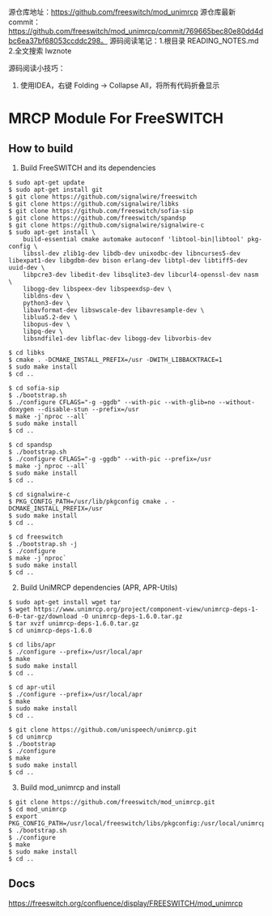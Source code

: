 源仓库地址：https://github.com/freeswitch/mod_unimrcp
源仓库最新commit：https://github.com/freeswitch/mod_unimrcp/commit/769665bec80e80dd4dbc6ea37bf68053ccddc298。
源码阅读笔记：1.根目录 READING_NOTES.md 2.全文搜索 lwznote

源码阅读小技巧：
1. 使用IDEA，右键 Folding -> Collapse All，将所有代码折叠显示

# MRCP Module For FreeSWITCH

## How to build

1. Build FreeSWITCH and its dependencies
```
$ sudo apt-get update 
$ sudo apt-get install git
$ git clone https://github.com/signalwire/freeswitch
$ git clone https://github.com/signalwire/libks
$ git clone https://github.com/freeswitch/sofia-sip
$ git clone https://github.com/freeswitch/spandsp
$ git clone https://github.com/signalwire/signalwire-c
$ sudo apt-get install \
    build-essential cmake automake autoconf 'libtool-bin|libtool' pkg-config \
    libssl-dev zlib1g-dev libdb-dev unixodbc-dev libncurses5-dev libexpat1-dev libgdbm-dev bison erlang-dev libtpl-dev libtiff5-dev uuid-dev \
    libpcre3-dev libedit-dev libsqlite3-dev libcurl4-openssl-dev nasm \
    libogg-dev libspeex-dev libspeexdsp-dev \
    libldns-dev \
    python3-dev \
    libavformat-dev libswscale-dev libavresample-dev \
    liblua5.2-dev \
    libopus-dev \
    libpq-dev \
    libsndfile1-dev libflac-dev libogg-dev libvorbis-dev

$ cd libks
$ cmake . -DCMAKE_INSTALL_PREFIX=/usr -DWITH_LIBBACKTRACE=1
$ sudo make install
$ cd ..

$ cd sofia-sip
$ ./bootstrap.sh
$ ./configure CFLAGS="-g -ggdb" --with-pic --with-glib=no --without-doxygen --disable-stun --prefix=/usr
$ make -j`nproc --all`
$ sudo make install
$ cd ..

$ cd spandsp
$ ./bootstrap.sh
$ ./configure CFLAGS="-g -ggdb" --with-pic --prefix=/usr
$ make -j`nproc --all`
$ sudo make install
$ cd ..

$ cd signalwire-c
$ PKG_CONFIG_PATH=/usr/lib/pkgconfig cmake . -DCMAKE_INSTALL_PREFIX=/usr
$ sudo make install
$ cd ..

$ cd freeswitch
$ ./bootstrap.sh -j
$ ./configure
$ make -j`nproc`
$ sudo make install
$ cd ..
```

2. Build UniMRCP dependencies (APR, APR-Utils)
```
$ sudo apt-get install wget tar
$ wget https://www.unimrcp.org/project/component-view/unimrcp-deps-1-6-0-tar-gz/download -O unimrcp-deps-1.6.0.tar.gz
$ tar xvzf unimrcp-deps-1.6.0.tar.gz
$ cd unimrcp-deps-1.6.0

$ cd libs/apr
$ ./configure --prefix=/usr/local/apr
$ make
$ sudo make install 
$ cd ..

$ cd apr-util
$ ./configure --prefix=/usr/local/apr
$ make
$ sudo make install
$ cd ..

$ git clone https://github.com/unispeech/unimrcp.git
$ cd unimrcp
$ ./bootstrap
$ ./configure
$ make
$ sudo make install
$ cd ..

```

3. Build mod_unimrcp and install
```
$ git clone https://github.com/freeswitch/mod_unimrcp.git
$ cd mod_unimrcp
$ export PKG_CONFIG_PATH=/usr/local/freeswitch/libs/pkgconfig:/usr/local/unimrcp/libs/pkgconfig
$ ./bootstrap.sh
$ ./configure
$ make
$ sudo make install
$ cd ..
```

## Docs

https://freeswitch.org/confluence/display/FREESWITCH/mod_unimrcp

